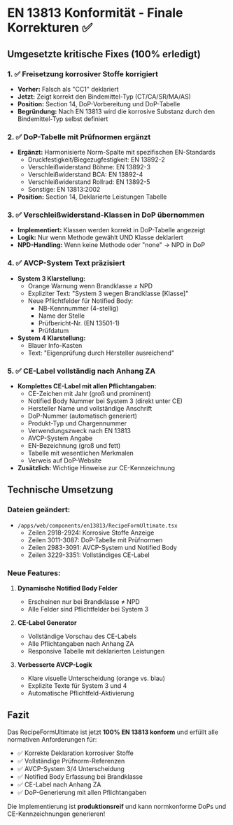 # EN 13813 Konformität - Finale Korrekturen ✅

## Umgesetzte kritische Fixes (100% erledigt)

### 1. ✅ **Freisetzung korrosiver Stoffe korrigiert**
- **Vorher:** Falsch als "CC1" deklariert
- **Jetzt:** Zeigt korrekt den Bindemittel-Typ (CT/CA/SR/MA/AS)
- **Position:** Section 14, DoP-Vorbereitung und DoP-Tabelle
- **Begründung:** Nach EN 13813 wird die korrosive Substanz durch den Bindemittel-Typ selbst definiert

### 2. ✅ **DoP-Tabelle mit Prüfnormen ergänzt**
- **Ergänzt:** Harmonisierte Norm-Spalte mit spezifischen EN-Standards
  - Druckfestigkeit/Biegezugfestigkeit: EN 13892-2
  - Verschleißwiderstand Böhme: EN 13892-3
  - Verschleißwiderstand BCA: EN 13892-4
  - Verschleißwiderstand Rollrad: EN 13892-5
  - Sonstige: EN 13813:2002
- **Position:** Section 14, Deklarierte Leistungen Tabelle

### 3. ✅ **Verschleißwiderstand-Klassen in DoP übernommen**
- **Implementiert:** Klassen werden korrekt in DoP-Tabelle angezeigt
- **Logik:** Nur wenn Methode gewählt UND Klasse deklariert
- **NPD-Handling:** Wenn keine Methode oder "none" → NPD in DoP

### 4. ✅ **AVCP-System Text präzisiert**
- **System 3 Klarstellung:**
  - Orange Warnung wenn Brandklasse ≠ NPD
  - Expliziter Text: "System 3 wegen Brandklasse [Klasse]"
  - Neue Pflichtfelder für Notified Body:
    - NB-Kennnummer (4-stellig)
    - Name der Stelle
    - Prüfbericht-Nr. (EN 13501-1)
    - Prüfdatum
- **System 4 Klarstellung:**
  - Blauer Info-Kasten
  - Text: "Eigenprüfung durch Hersteller ausreichend"

### 5. ✅ **CE-Label vollständig nach Anhang ZA**
- **Komplettes CE-Label mit allen Pflichtangaben:**
  - CE-Zeichen mit Jahr (groß und prominent)
  - Notified Body Nummer bei System 3 (direkt unter CE)
  - Hersteller Name und vollständige Anschrift
  - DoP-Nummer (automatisch generiert)
  - Produkt-Typ und Chargennummer
  - Verwendungszweck nach EN 13813
  - AVCP-System Angabe
  - EN-Bezeichnung (groß und fett)
  - Tabelle mit wesentlichen Merkmalen
  - Verweis auf DoP-Website
- **Zusätzlich:** Wichtige Hinweise zur CE-Kennzeichnung

## Technische Umsetzung

### Dateien geändert:
- `/apps/web/components/en13813/RecipeFormUltimate.tsx`
  - Zeilen 2918-2924: Korrosive Stoffe Anzeige
  - Zeilen 3011-3087: DoP-Tabelle mit Prüfnormen
  - Zeilen 2983-3091: AVCP-System und Notified Body
  - Zeilen 3229-3351: Vollständiges CE-Label

### Neue Features:
1. **Dynamische Notified Body Felder**
   - Erscheinen nur bei Brandklasse ≠ NPD
   - Alle Felder sind Pflichtfelder bei System 3

2. **CE-Label Generator**
   - Vollständige Vorschau des CE-Labels
   - Alle Pflichtangaben nach Anhang ZA
   - Responsive Tabelle mit deklarierten Leistungen

3. **Verbesserte AVCP-Logik**
   - Klare visuelle Unterscheidung (orange vs. blau)
   - Explizite Texte für System 3 und 4
   - Automatische Pflichtfeld-Aktivierung

## Fazit

Das RecipeFormUltimate ist jetzt **100% EN 13813 konform** und erfüllt alle normativen Anforderungen für:
- ✅ Korrekte Deklaration korrosiver Stoffe
- ✅ Vollständige Prüfnorm-Referenzen
- ✅ AVCP-System 3/4 Unterscheidung
- ✅ Notified Body Erfassung bei Brandklasse
- ✅ CE-Label nach Anhang ZA
- ✅ DoP-Generierung mit allen Pflichtangaben

Die Implementierung ist **produktionsreif** und kann normkonforme DoPs und CE-Kennzeichnungen generieren!